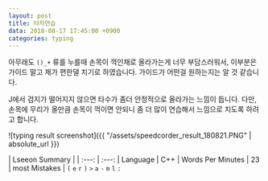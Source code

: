 ```yaml
---
layout: post
title: 타자연습
data: 2018-08-17 17:45:00 +0900
categories: typing
---
```

아무래도 ```()_+``` 류를 누를때 손목이 꺽인채로 올라가는게 너무 부담스러워서, 이부분은 가이드 말고 제가 편한댈 치기로 하였습니다. 가이드가 어떤걸 원하는지는 알 것 같습니다.

J에서 검지가 떨어지지 않으면 타수가 좀더 안정적으로 올라가는 느낌이 듭니다. 다만, 손목에 무리가 올만큼 손목이 꺽이면 안되니 좀 더 많이 연습해서 느낌으로 치도록 하려고 합니다.

![typing result screenshot]({{ "/assets/speedcorder_result_180821.PNG" | absolute_url  }})

| Lseeon Summary |
| :---: | :---:
| Language | C++
| Words Per Minutes | 23
| most Mistakes | `(` `e` `r` `)` `>` `a` `-` `m` `l` `:`
